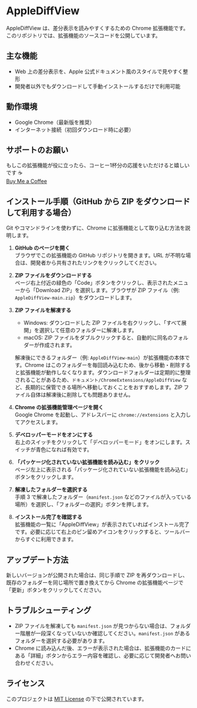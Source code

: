 # AppleDiffView

AppleDiffView は、差分表示を読みやすくするための Chrome 拡張機能です。このリポジトリでは、拡張機能のソースコードを公開しています。

## 主な機能

- Web 上の差分表示を、Apple 公式ドキュメント風のスタイルで見やすく整形
- 開発者以外でもダウンロードして手動インストールするだけで利用可能

## 動作環境

- Google Chrome（最新版を推奨）
- インターネット接続（初回ダウンロード時に必要）

## サポートのお願い

もしこの拡張機能が役に立ったら、コーヒー1杯分の応援をいただけると嬉しいです ☕  
[Buy Me a Coffee](https://buymeacoffee.com/hiroshiman)

## インストール手順（GitHub から ZIP をダウンロードして利用する場合）

Git やコマンドラインを使わずに、Chrome に拡張機能として取り込む方法を説明します。

1. **GitHub のページを開く**  
   ブラウザでこの拡張機能の GitHub リポジトリを開きます。URL が不明な場合は、開発者から共有されたリンクをクリックしてください。
2. **ZIP ファイルをダウンロードする**  
   ページ右上付近の緑色の「Code」ボタンをクリックし、表示されたメニューから「Download ZIP」を選択します。ブラウザが ZIP ファイル（例: `AppleDiffView-main.zip`）をダウンロードします。
3. **ZIP ファイルを解凍する**  
   - Windows: ダウンロードした ZIP ファイルを右クリックし、「すべて展開」を選択して任意のフォルダーに解凍します。
   - macOS: ZIP ファイルをダブルクリックすると、自動的に同名のフォルダーが作成されます。

   解凍後にできるフォルダー（例: `AppleDiffView-main`）が拡張機能の本体です。Chrome はこのフォルダーを毎回読み込むため、後から移動・削除すると拡張機能が動作しなくなります。ダウンロードフォルダーは定期的に整理されることがあるため、`ドキュメント/ChromeExtensions/AppleDiffView` など、長期的に保管できる場所へ移動しておくことをおすすめします。ZIP ファイル自体は解凍後に削除しても問題ありません。
4. **Chrome の拡張機能管理ページを開く**  
   Google Chrome を起動し、アドレスバーに `chrome://extensions` と入力してアクセスします。
5. **デベロッパーモードをオンにする**  
   右上のスイッチをクリックして「デベロッパーモード」をオンにします。スイッチが青色になれば有効です。
6. **「パッケージ化されていない拡張機能を読み込む」をクリック**  
   ページ左上に表示される「パッケージ化されていない拡張機能を読み込む」ボタンをクリックします。
7. **解凍したフォルダーを選択する**  
   手順 3 で解凍したフォルダー（`manifest.json` などのファイルが入っている場所）を選択し、「フォルダーの選択」ボタンを押します。
8. **インストール完了を確認する**  
   拡張機能の一覧に「AppleDiffView」が表示されていればインストール完了です。必要に応じて右上のピン留めアイコンをクリックすると、ツールバーからすぐに利用できます。

## アップデート方法

新しいバージョンが公開された場合は、同じ手順で ZIP を再ダウンロードし、既存のフォルダーを同じ場所で置き換えてから Chrome の拡張機能ページで「更新」ボタンをクリックしてください。

## トラブルシューティング

- ZIP ファイルを解凍しても `manifest.json` が見つからない場合は、フォルダー階層が一段深くなっていないか確認してください。`manifest.json` があるフォルダーを選択する必要があります。
- Chrome に読み込んだ後、エラーが表示された場合は、拡張機能のカードにある「詳細」ボタンからエラー内容を確認し、必要に応じて開発者へお問い合わせください。

## ライセンス

このプロジェクトは [MIT License](./LICENSE) の下で公開されています。
